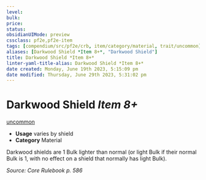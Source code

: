 ```yaml
---
level:
bulk:
price:
status:
obsidianUIMode: preview
cssclass: pf2e,pf2e-item
tags: [compendium/src/pf2e/crb, item/category/material, trait/uncommon]
aliases: [Darkwood Shield *Item 8+*, "Darkwood Shield"]
title: Darkwood Shield *Item 8+*
linter-yaml-title-alias: Darkwood Shield *Item 8+*
date created: Monday, June 19th 2023, 5:15:09 pm
date modified: Thursday, June 29th 2023, 5:31:02 pm
---
```


# Darkwood Shield *Item 8+*

[uncommon](rules/traits/uncommon.md)  

- **Usage** varies by shield
- **Category** Material

Darkwood shields are 1 Bulk lighter than normal (or light Bulk if their normal Bulk is 1, with no effect on a shield that normally has light Bulk).

*Source: Core Rulebook p. 586*
